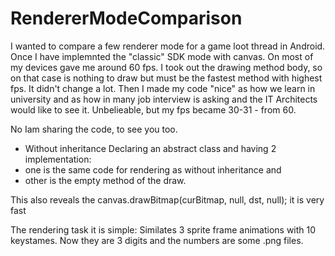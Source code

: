 RendererModeComparison
======================
I wanted to compare a few renderer mode for a game loot thread in Android.
Once I have implemnted the "classic" SDK mode with canvas. On most of my devices gave me around 60 fps.
I took out the drawing method body, so on that case is nothing to draw but must be the fastest method with highest fps. It didn't change a lot.
Then I made my code "nice" as how we learn in university and as how in many job interview is asking and the IT Architects would like to see it.
Unbelieable, but my fps became 30-31 - from 60.

No  Iam sharing the code, to see you too.
- Without inheritance 
Declaring an abstract class and having 2 implementation: 
- one is the same code for rendering as without inheritance and 
- other is the empty method of the draw.

This also reveals the canvas.drawBitmap(curBitmap, null, dst, null); it is very fast



The rendering task it is simple:
Similates 3 sprite frame animations with 10 keystames.
Now they are 3 digits and the numbers are some .png files.


